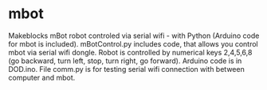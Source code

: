 # mbot
Makeblocks mBot robot controled via serial wifi - with Python (Arduino code for mbot is included). 
mBotControl.py includes code, that allows you control mbot via serial wifi dongle. 
Robot is controlled by numerical keys 2,4,5,6,8 (go backward, turn left, stop, turn right, go forward).
Arduino code is in DOD.ino.
File comm.py is for testing serial wifi connection with between computer and mbot.
